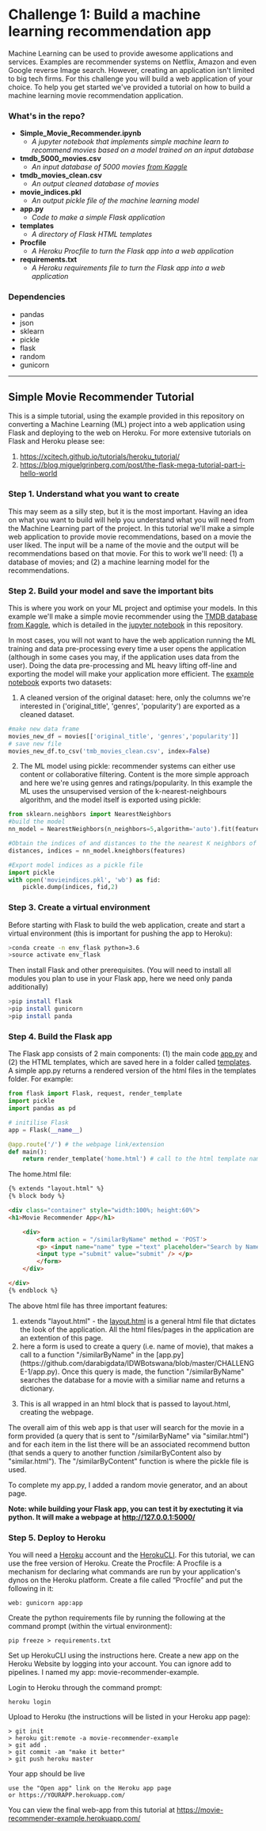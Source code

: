 
# Challenge 1: Build a machine learning recommendation app

Machine Learning can be used to provide awesome applications and services. Examples are recommender systems on Netflix, Amazon and even Google reverse Image search. However, creating an application isn't limited to big tech firms. For this challenge you will build a web application of your choice. To help you get started we've provided a tutorial on how to build a machine learning movie recommendation application.

### What's in the repo?

* **Simple_Movie_Recommender.ipynb**
    * *A jupyter notebook that implements simple machine learn to recommend movies based on a model trained on an input database*
* **tmdb_5000_movies.csv**
    * *An input database of 5000 movies [from Kaggle](https://www.kaggle.com/tmdb/tmdb-movie-metadata)*
* **tmdb_movies_clean.csv**
    * *An output cleaned database of movies*
* **movie_indices.pkl**
    * *An output pickle file of the machine learning model*
* **app.py**
    * *Code to make a simple Flask application*
* **templates**
    * *A directory of Flask HTML templates*
* **Procfile**
    * *A Heroku Procfile to turn the Flask app into a web application*
* **requirements.txt**
    * *A Heroku requirements file to turn the Flask app into a web application*

### Dependencies

* pandas
* json
* sklearn
* pickle
* flask
* random
* gunicorn

------

## Simple Movie Recommender Tutorial

This is a simple tutorial, using the example provided in this repository on converting a Machine Learning (ML) project into a web application using Flask and deploying to the web on Heroku. For more extensive tutorials on Flask and Heroku please see:

1. https://xcitech.github.io/tutorials/heroku_tutorial/
2. https://blog.miguelgrinberg.com/post/the-flask-mega-tutorial-part-i-hello-world

### Step 1. Understand what you want to create

This may seem as a silly step, but it is the most important. Having an idea on what you want to build will help you understand what 
you will need from the Machine Learning part of the project. In this tutorial we'll make a simple web application to provide 
movie recommendations, based on a movie the user liked. The input will be a name of the movie and the output will be recommendations based on that movie. For this to work we'll need: (1) a database of movies; and (2) a machine learning model for the recommendations. 

### Step 2. Build your model and save the important bits

This is where you work on your ML project and optimise your models. In this example we'll make a simple movie recommender using the [TMDB database from Kaggle](https://www.kaggle.com/tmdb/tmdb-movie-metadata), which is detailed in the [jupyter notebook](https://github.com/darabigdata/IDWBotswana/blob/master/CHALLENGE-1/Simple_Movie_Recommender.ipynb) in this repository.

In most cases, you will not want to have the web application running the ML training and data pre-processing every time a user opens the  application (although in some cases you may, if the application uses data from the user). Doing the data pre-processing and ML heavy lifting off-line and exporting the model will make your application more efficient. The [example notebook](https://github.com/darabigdata/IDWBotswana/blob/master/CHALLENGE-1/Simple_Movie_Recommender.ipynb) exports two datasets:

1. A cleaned version of the original dataset: 
here, only the columns we're interested in ('original_title', 'genres', 'popularity') are exported as a cleaned dataset.
```python
#make new data frame
movies_new_df = movies[['original_title', 'genres','popularity']]
# save new file 
movies_new_df.to_csv('tmb_movies_clean.csv', index=False)
```
2. The ML model using pickle: recommender systems can either use content or collaborative filtering. Content is the more simple approach and here we're using genres and ratings/popularity. In this example the ML uses the unsupervised version of the k-nearest-neighbours algorithm, and the model itself is exported using pickle:
```python
from sklearn.neighbors import NearestNeighbors
#build the model
nn_model = NearestNeighbors(n_neighbors=5,algorithm='auto').fit(features)

#Obtain the indices of and distances to the the nearest K neighbors of each point.
distances, indices = nn_model.kneighbors(features)

#Export model indices as a pickle file
import pickle
with open('movieindices.pkl', 'wb') as fid:
    pickle.dump(indices, fid,2)
```

### Step 3. Create a virtual environment

Before starting with Flask to build the web application, create and start a virtual environment (this is important for pushing the app to Heroku):

```bash
>conda create -n env_flask python=3.6
>source activate env_flask
```
Then install Flask and other prerequisites. (You will need to install all modules you plan to use in your Flask app, here we need only panda additionally)

```bash
>pip install flask
>pip install gunicorn
>pip install panda
```
### Step 4. Build the Flask app

The Flask app consists of 2 main components: (1) the main code 
[app.py](https://github.com/darabigdata/IDWBotswana/blob/master/CHALLENGE-1/app.py) and (2) the HTML templates, which are saved here in a folder called 
[templates](https://github.com/darabigdata/IDWBotswana/tree/master/CHALLENGE-1/templates). A simple app.py returns a rendered version of the html files in the templates folder. For example:

```python
from flask import Flask, request, render_template
import pickle
import pandas as pd

# initilise Flask
app = Flask(__name__)

@app.route('/') # the webpage link/extension
def main():
    return render_template('home.html') # call to the html template named "home.html"
```

The home.html file:

```html
{% extends "layout.html" %}
{% block body %}

<div class="container" style="width:100%; height:60%">
<h1>Movie Recommender App</h1>

    <div>
        <form action = "/similarByName" method = 'POST'>
	    <p> <input name="name" type ="text" placeholder="Search by Name" />
        <input type ="submit" value="submit" /> </p>
        </form>
    </div>

</div>
{% endblock %}

```
The above html file has three important features:

1. extends "layout.html" - the [layout.html](https://github.com/darabigdata/IDWBotswana/blob/master/CHALLENGE-1/templates/layout.html) is a general html file that dictates the look of the application. All the html files/pages in the application are an extention of this page.
2. <form action = "/similarByName" method = 'POST'> here a form is used to create a query (i.e. name of movie), that makes a call to a function "/similarByName" in the [app.py](https://github.com/darabigdata/IDWBotswana/blob/master/CHALLENGE-1/app.py). Once this query is made, the function "/similarByName" searches the database for a movie with a similiar name and returns a dictionary. 
3. This is all wrapped in an html block that is passed to layout.html, creating the webpage. 

The overall aim of this web app is that user will search for the movie in a form provided (a query that is sent to 
"/similarByName" via  "similar.html") and for each item in the list there will be an associated recommend button (that sends a query to another function /similarByContent also by  "similar.html"). The "/similarByContent" function is where the pickle file is used. 

To complete my app.py, I added a random movie generator, and an about page.

**Note: while building your Flask app, you can test it by exectuting it via python. It will make a webpage at http://127.0.0.1:5000/**

### Step 5. Deploy to Heroku

You will need a [Heroku](https://www.heroku.com/) account and the [HerokuCLI](https://devcenter.heroku.com/articles/heroku-cli). For this tutorial, we can use the free version of Heroku.
Create the Procfile: A Procfile is a mechanism for declaring what commands are run by your application's dynos on the Heroku platform. Create a file called “Procfile” and put the following in it:

	web: gunicorn app:app

Create the python requirements file by running the following at the command prompt (within the virtual environment):

 	pip freeze > requirements.txt

Set up HerokuCLI using the instructions here.
Create a new app on the Heroku Website by logging into your account. You can ignore add to pipelines. I named my app: movie-recommender-example.

Login to Heroku through the command prompt:

    heroku login

Upload to Heroku (the instructions will be listed in your Heroku app page):

    > git init
    > heroku git:remote -a movie-recommender-example
    > git add .
    > git commit -am "make it better"
    > git push heroku master

Your app should be live

    use the "Open app" link on the Heroku app page
    or https://YOURAPP.herokuapp.com/
    
You can view the final web-app from this tutorial at https://movie-recommender-example.herokuapp.com/    
